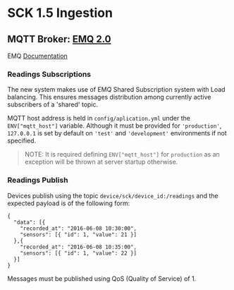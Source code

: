 # SCK 1.5 Ingestion

## MQTT Broker: [EMQ 2.0](http://emqtt.io)

EMQ [Documentation](http://emqttd-docs.readthedocs.io/en/latest/index.html)

### Readings Subscriptions

The new system makes use of EMQ Shared Subscription system with Load balancing. This ensures messages distribution among currently active subscribers of a 'shared' topic.

MQTT host address is held in `config/aplication.yml` under the `ENV["mqtt_host"]` variable. Although it must be provided for `'production'`, `127.0.0.1` is set by default on `'test'` and `'development'` environments if not specified.

> NOTE: It is required defining `ENV["mqtt_host"]` for `production` as an exception will be thrown at server startup otherwise.

### Readings Publish

Devices publish using the topic `device/sck/device_id:/readings` and the expected payload is of the following form:
```
{
  "data": [{
    "recorded_at": "2016-06-08 10:30:00",
    "sensors": [{ "id": 1, "value": 21 }]
  },{
    "recorded_at": "2016-06-08 10:35:00",
    "sensors": [{ "id": 1, "value": 22 }]
  }]
}
```
Messages must be published using QoS (Quality of Service) of 1.
